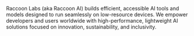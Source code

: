 Raccoon Labs (aka Raccoon AI) builds efficient, accessible AI tools and models designed to run seamlessly on low-resource devices. We empower developers and users worldwide with high-performance, lightweight AI solutions focused on innovation, sustainability, and inclusivity.
